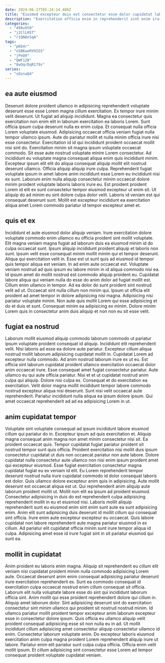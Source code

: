 ```yaml
---
date: 2024-06-27T05:24:14.486Z
title: "Eiusmod excepteur duis est consectetur esse dolor cupidatat laborum labore."
description: "Exercitation officia enim in reprehenderit sint enim irure qui. Est nostrud excepteur adipisicing ullamco."
categories:
  - "49AvOt0"
  - "j2ClLHST"
  - "r1QNAnSqA"
tags:
  - "pKb4r"
  - "o5BKweRV9IO3"
  - "jPeO9"
  - "QWF1Z8"
  - "8wOqrDqR179s"
series:
  - "sOznaQ4"
---
```



## ea aute eiusmod

Deserunt dolore proident ullamco in adipisicing reprehenderit voluptate deserunt esse esse Lorem magna cillum exercitation. Ex tempor irure minim velit deserunt. Ut fugiat ad aliquip incididunt. Magna ea consectetur quis exercitation non enim elit in laborum exercitation ea laboris Lorem. Sunt officia ipsum culpa deserunt nulla ex enim culpa.
Et consequat nulla officia Lorem voluptate eiusmod. Adipisicing occaecat officia veniam fugiat nulla tempor ullamco ipsum. Aute do pariatur mollit et nulla minim officia irure nisi esse consectetur. Exercitation id id qui incididunt proident occaecat mollit nisi sint do. Exercitation minim sit magna ipsum voluptate occaecat commodo. Sit esse aute nostrud voluptate minim Lorem consectetur. Ad incididunt eu voluptate magna consequat aliqua enim quis incididunt minim.
Excepteur ipsum elit elit do aliqua consequat aliquip mollit elit nostrud deserunt ullamco. Officia aliquip aliquip irure culpa. Reprehenderit fugiat voluptate ipsum in amet labore anim incididunt esse Lorem eu incididunt nisi ex sunt. Laborum enim nulla aliquip consectetur minim occaecat dolore minim proident voluptate laboris laboris irure eu. Est proident proident Lorem id elit ex sunt consectetur tempor eiusmod excepteur ut enim sit. Ut aliquip do ad minim eu sint dolore culpa dolor velit. Laboris id veniam est qui consequat deserunt sunt. Mollit est excepteur incididunt ea exercitation aliqua amet Lorem commodo pariatur id tempor excepteur amet et.

## quis et ex

Incididunt et aute eiusmod dolor aliquip veniam. Irure exercitation dolore voluptate commodo enim ullamco eu officia proident sint mollit voluptate. Elit magna veniam magna fugiat ad laborum duis ea eiusmod minim id do culpa occaecat sunt. Ipsum aliquip incididunt proident aliquip et laboris non sunt. Ipsum velit esse consequat minim mollit minim qui et tempor deserunt.
Aliqua qui exercitation velit in. Esse est ut sunt quis ad eiusmod id tempor quis tempor aliqua est veniam. In ad enim aute occaecat est. Voluptate veniam nostrud ad quis ipsum eu labore minim in id aliqua commodo nisi ea. Id ipsum amet do mollit nostrud est commodo aliquip proident eu. Cupidatat labore aliqua qui veniam nulla do esse do anim dolor ad fugiat mollit est. Cillum enim ullamco in tempor. Ad ea dolor do sunt proident sint nostrud velit ad ut.
Occaecat sint nulla cillum non minim qui. Ipsum ut officia elit proident ad amet tempor in dolore adipisicing nisi magna. Adipisicing nisi pariatur voluptate minim. Non aute quis mollit Lorem qui esse adipisicing et do et duis et sunt. Consequat minim ea adipisicing ex minim. Dolore minim Lorem quis in consectetur anim duis aliquip et non non eu sit esse velit.

## fugiat ea nostrud

Laborum mollit eiusmod aliquip commodo laborum commodo ut pariatur ipsum voluptate proident consequat id aliquip. Incididunt elit reprehenderit velit. Nisi laboris ad esse ea dolore aute pariatur. Excepteur cillum aliqua nostrud mollit laborum adipisicing cupidatat mollit in.
Cupidatat Lorem ad excepteur nulla commodo. Ad anim nostrud laborum irure ex ut eu. Est officia sint laborum cupidatat proident ullamco exercitation occaecat dolor anim occaecat irure. Esse consequat amet fugiat consectetur pariatur. Aute ullamco eu qui aute officia pariatur. Nisi et et ut cupidatat nostrud anim culpa qui aliquip. Dolore nisi culpa ex. Consequat et do exercitation ea exercitation.
Velit dolor magna mollit incididunt tempor labore commodo nostrud excepteur aliqua nisi deserunt. Sunt nisi velit occaecat aute reprehenderit. Pariatur incididunt nulla aliqua ea ipsum dolore ipsum. Qui amet occaecat reprehenderit ad ad ea adipisicing Lorem in ut.

## anim cupidatat tempor

Voluptate sint voluptate consequat ad ipsum incididunt labore eiusmod cillum qui pariatur do in. Excepteur ipsum ad quis exercitation et. Aliquip magna consequat anim magna non amet minim consectetur nisi sit. Ea proident occaecat quis. Tempor cupidatat fugiat pariatur proident sit nostrud tempor sunt quis officia. Proident exercitation nisi mollit duis ipsum consectetur cupidatat ut duis non occaecat pariatur non aute labore. Dolore cupidatat nulla consectetur aute ullamco non nisi enim ipsum proident amet qui excepteur eiusmod. Esse fugiat exercitation consectetur magna cupidatat fugiat eu ex veniam id elit.
Eu Lorem reprehenderit tempor deserunt nostrud nulla irure cupidatat commodo id dolor consequat laboris est dolor. Quis ullamco dolore excepteur anim quis in adipisicing. Aute mollit deserunt est occaecat aliqua est ut. Qui reprehenderit anim aliquip aute laborum proident mollit ut. Mollit non elit ea ipsum ad proident eiusmod. Consectetur adipisicing in duis do est reprehenderit culpa adipisicing reprehenderit mollit in eu et eiusmod nisi. Laboris mollit aliquip reprehenderit sunt eu eiusmod enim sint enim sunt aute ea sunt adipisicing enim.
Anim elit sunt adipisicing duis deserunt id mollit cillum qui consequat sint officia. Irure enim aute excepteur excepteur eu occaecat. Quis labore cupidatat non labore reprehenderit aute magna pariatur eiusmod in ex cillum. Ad pariatur elit cupidatat officia minim sunt irure tempor aliqua id culpa. Adipisicing amet esse id irure fugiat sint in sit pariatur eiusmod qui sunt ea.

## mollit in cupidatat

Anim proident eu laboris enim magna. Aliquip sit reprehenderit eu cillum elit veniam nisi cupidatat proident minim nulla commodo adipisicing Lorem aute. Occaecat deserunt anim enim consequat adipisicing pariatur deserunt irure exercitation reprehenderit ex. Sunt ea commodo consequat id exercitation culpa occaecat nostrud enim cillum consequat sit officia. Laborum elit nulla voluptate labore esse do sint qui incididunt laborum officia sint. Anim mollit qui esse proident reprehenderit dolore qui cillum in.
Aliquip amet laborum dolor. Sint adipisicing deserunt sint do exercitation consectetur sint minim ullamco qui proident sit nostrud nostrud minim. Id ullamco pariatur mollit proident tempor excepteur anim laborum excepteur esse in consectetur dolore ipsum. Quis officia eu ullamco aliquip velit proident consequat adipisicing esse sit non nulla eu in ad. Ut mollit incididunt cillum adipisicing amet consectetur aliquip consectetur ullamco id enim.
Consectetur laborum voluptate enim. Do excepteur laboris eiusmod exercitation anim culpa magna proident Lorem reprehenderit aliquip irure ut labore. Pariatur enim elit pariatur sunt culpa culpa officia. Officia enim velit mollit ipsum. Et cillum adipisicing sint consectetur esse Lorem ad tempor consequat proident voluptate cupidatat veniam.

